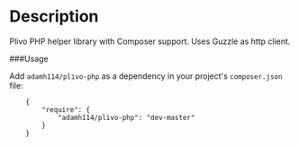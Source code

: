Description
===========
Plivo PHP helper library with Composer support. Uses Guzzle as http client.


###Usage




Add ``adamh114/plivo-php`` as a dependency in your project's ``composer.json`` file:

        {
            "require": {
                "adamh114/plivo-php": "dev-master"
            }
        }

